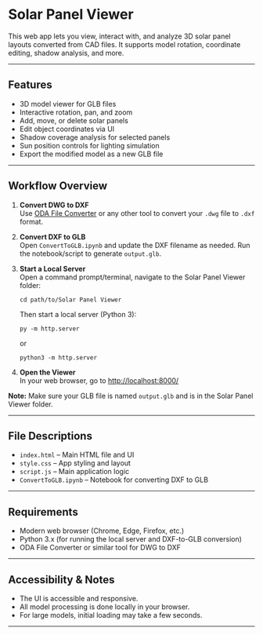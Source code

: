 
# Solar Panel Viewer

This web app lets you view, interact with, and analyze 3D solar panel layouts converted from CAD files. It supports model rotation, coordinate editing, shadow analysis, and more.

---

## Features

- 3D model viewer for GLB files
- Interactive rotation, pan, and zoom
- Add, move, or delete solar panels
- Edit object coordinates via UI
- Shadow coverage analysis for selected panels
- Sun position controls for lighting simulation
- Export the modified model as a new GLB file

---

## Workflow Overview

1. **Convert DWG to DXF**  
   Use [ODA File Converter](https://www.opendesign.com/guestfiles/oda_file_converter) or any other tool to convert your `.dwg` file to `.dxf` format.

2. **Convert DXF to GLB**  
   Open `ConvertToGLB.ipynb` and update the DXF filename as needed. Run the notebook/script to generate `output.glb`.

3. **Start a Local Server**  
   Open a command prompt/terminal, navigate to the Solar Panel Viewer folder:
   ```
   cd path/to/Solar Panel Viewer
   ```
   Then start a local server (Python 3):
   ```
   py -m http.server
   ```
   or
   ```
   python3 -m http.server
   ```

4. **Open the Viewer**  
   In your web browser, go to [http://localhost:8000/](http://localhost:8000/)

**Note:** Make sure your GLB file is named `output.glb` and is in the Solar Panel Viewer folder.

---

## File Descriptions

- `index.html` – Main HTML file and UI
- `style.css` – App styling and layout
- `script.js` – Main application logic
- `ConvertToGLB.ipynb` – Notebook for converting DXF to GLB

---

## Requirements

- Modern web browser (Chrome, Edge, Firefox, etc.)
- Python 3.x (for running the local server and DXF-to-GLB conversion)
- ODA File Converter or similar tool for DWG to DXF

---

## Accessibility & Notes

- The UI is accessible and responsive.
- All model processing is done locally in your browser.
- For large models, initial loading may take a few seconds.

---
